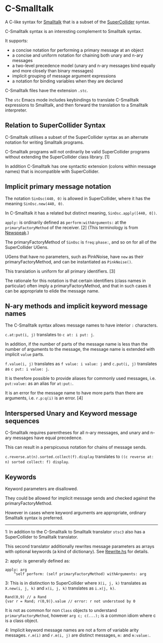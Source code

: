 # C-Smalltalk

A C-like syntax for [Smalltalk](https://squeak.org/) that is a subset of the [SuperCollider](https://www.audiosynth.com/) syntax.

C-Smalltalk syntax is an interesting complement to Smalltalk syntax.

It supports:

- a concise notation for performing a primary message at an object
- a concise and uniform notation for chaining both unary and n-ary messages
- a two-level precedence model (unary and n-ary messages bind equally and more closely than binary messages)
- implicit grouping of message argument expressions
- a notation for binding variables when they are declared

C-Smalltalk files have the extension `.stc`.

The `stc` Emacs mode includes keybindings to translate C-Smalltalk expressions to Smalltalk,
and then forward the translation to a Smalltalk interpreter.

## Relation to SuperCollider Syntax

C-Smalltalk utilises a subset of the SuperCollider syntax as an alternate notation for writing Smalltalk programs.

C-Smalltalk programs will not ordinarily be valid SuperCollider programs without extending the SuperCollider class library. [1]

In addition C-Smalltalk has one syntactic extension (colons within message names) that is incompatible with SuperCollider.

## Implicit primary message notation

The notation `SinOsc(440, 0)` is allowed in SuperCollider, where it has the meaning `SinOsc.new(440, 0)`.

In C-Smalltalk it has a related but distinct meaning, `SinOsc.apply([440, 0])`.

`apply:` is ordinarily defined as `perform:withArguments:` at the `primaryFactoryMethod` of the receiver. [2]
(This terminology is from [Newspeak](https://newspeaklanguage.org/).)

The primaryFactoryMethod of `SinOsc` is `freq:phase:`, and so on for all of the SuperCollider UGens.

UGens that have no parameters, such as PinkNoise, have `new` as their primaryFactoryMethod, and can be instantiated as `PinkNoise()`.

This translation is uniform for all primary identifiers. [3]

The rationale for this notation is that certain identifiers (class names in particular) often imply a primaryFactoryMethod,
and that in such cases it can be appropriate to elide the message name.

## N-ary methods and implicit keyword message names

The C-Smalltalk syntax allows message names to have interior `:` characters.

`c.at:put(i, j)` translates to `c at: i put: j`.

In addition, if the number of parts of the message name is less than the number of arguments to the message, the message name is extended with implicit `value` parts.

`f.value(i, j)` translates as `f value: i value: j` and `c.put(i, j)` translates as `c put: i value: j`.

It is therefore possible to provide aliases for commonly used messages, i.e. `put:value:` as an alias for `at:put:`.

It is an error for the message name to have more parts than there are arguments, i.e. `r.p:q(i)` is an error. [4]

## Interspersed Unary and Keyword message sequences

C-Smalltalk requires parentheses for all n-ary messages, and unary and n-ary messages have equal precedence.

This can result in a perspicuous notation for chains of message sends.

`c.reverse.at(n).sorted.collect(f).display` translates to
`((c reverse at: n) sorted collect: f) display`.

## Keywords

Keyword parameters are disallowed.

They could be allowed for implicit message sends and checked against the primaryFactoryMethod.

However in cases where keyword arguments are appropriate, ordinary Smalltalk syntax is preferred.

* * *

1: In addition to the C-Smalltalk to Smalltalk translator `stsc3` also has a SuperCollider to Smalltalk translator.

This second translator additionally rewrites message parameters as arrays with optional keywords (a kind of dictionary).
See [Rewrite.hs](https://gitlab.com/rd--/stsc3/-/blob/master/Language/Smalltalk/SuperCollider/Rewrite.hs) for details.

2: apply: is generally defined as:

````
apply: arg
    ^self perform: (self primaryFactoryMethod) withArguments: arg
````

3: This is in distinction to SuperCollider where
   `X(i, j, k)` translates as `X.new(i, j, k)` and
   `x(i, j, k)` translates as `i.x(j, k)`.

````
Rand(0,9) // a Rand
{var r = Rand; r(0,9)}.value // error: r not understood by 0
````

It is not as common for non `Class` objects to understand `primaryFactoryMethod`,
however `arg c; c(...);` is a common idiom where c is a class object.

4: Implicit keyword message names are not a form of variable arity messages.
`r.m(i)` and `r.m(i, j)` are distinct messages, `m:` and `m:value:`.
